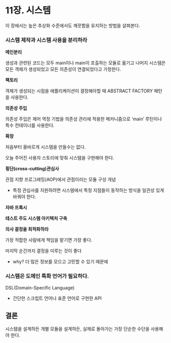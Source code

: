# 11장. 시스템

이 장에서는 높은 추상화 수준에서도 깨끗함을 유지하는 방법을 살펴본다.

### 시스템 제작과 시스템 사용을 분리하라

**메인분리**

생성과 관련된 코드는 모두 main이나 main이 호출하는 모듈로 옮기고 나머지 시스템은 모든 객체가 생성되었고 모든 의존성이 연결되었다고 가정한다.

**팩토리**

객체가 생성되는 시점을 애플리케이션이 결정해야할 때 ABSTRACT FACTORY 패턴을 사용한다.

**의존성 주입**

의존성 주입은 제어 역정 기법을 의존성 관리에 적용한 메커니즘으로 ‘main’ 루틴이나 특수 컨테이너를 사용한다.

**확장**

처음부터 올바르게 시스템을 만들수는 없다.

오늘 주어진 사용자 스토리에 맞춰 시스템을 구현해야 한다.

**횡단(cross-cutting)관심사**

관점 지향 프로그래밍(AOP)에서 관점이라는 모듈 구성 개념

- 특정 관심사를 지원하려면 시스템에서 특정 지점들이 동작하는 방식을 일관성 있게 바꿔야 한다.

**자바 프록시**

**테스트 주도 시스템 아키텍처 구축**

**의사 결정을 최적화하라**

가장 적합한 사람에게 책임을 맡기면 가장 좋다.

마지막 순간까지 결정을 미루는 것이 좋다

- why? 더 많은 정보를 모으고 고민할 수 있기 때문에

### 시스템은 도메인 특화 언어가 필요하다.

DSL(Domain-Specific Language)

- 간단한 스크립트 언어나 표준 언어로 구현한 API

## 결론

시스템을 설계하든 개별 모듈을 설계하든, 실제로 돌아가는 가장 단순한 수단을 사용해야 한다.